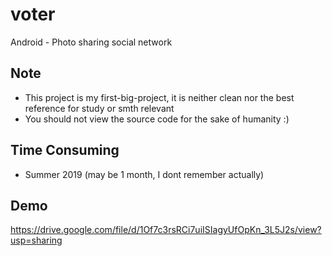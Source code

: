 # voter
Android - Photo sharing social network 

## Note
- This project is my first-big-project, it is neither clean nor the best reference for study or smth relevant
- You should not view the source code for the sake of humanity :)

## Time Consuming
- Summer 2019 (may be 1 month, I dont remember actually)

## Demo

https://drive.google.com/file/d/1Of7c3rsRCi7uiISIagyUfOpKn_3L5J2s/view?usp=sharing
